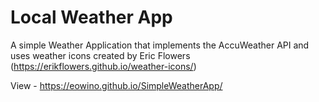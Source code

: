 # Local Weather App

A simple Weather Application that implements the AccuWeather API and uses weather icons created by Eric Flowers (https://erikflowers.github.io/weather-icons/) 

View - https://eowino.github.io/SimpleWeatherApp/
